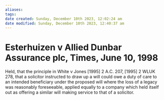 ```yaml
---
aliases: 
tags: 
date created: Sunday, December 10th 2023, 12:02:24 am
date modified: Sunday, December 10th 2023, 12:40:37 am
---
```


# Esterhuizen v Allied Dunbar Assurance plc, Times, June 10, 1998

Held, that the principle in White v Jones [1995] 2 A.C. 207, [1995] 2 WLUK 278, that a solicitor instructed to draw up a will could owe a duty of care to an intended beneficiary under the proposed will where the loss of a legacy was reasonably foreseeable, applied equally to a company which held itself out as offering a similar will making service to that of a solicitor.
